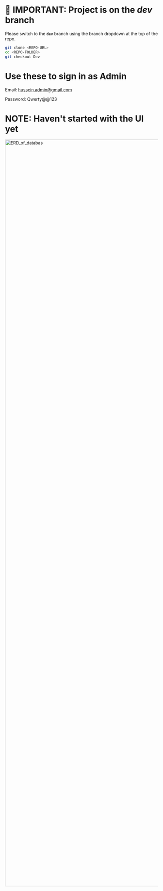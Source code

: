 # 🚧 **IMPORTANT: Project is on the _dev_ branch**
Please switch to the **`dev`** branch using the branch dropdown at the top of the repo.

```bash
git clone <REPO-URL>
cd <REPO-FOLDER>
git checkout Dev
```

# Use these to sign in as Admin

Email: hussein.admin@gmail.com

Password: Qwerty@@123



# NOTE: Haven't started with the UI yet




<img width="886" height="2463" alt="ERD_of_databas" src="https://github.com/user-attachments/assets/bc6cfe69-d87f-4f6d-a55c-cd898b2682d3" />
